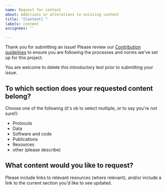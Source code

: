 ```yaml
---
name: Request for content
about: Additions or alterations to existing content
title: "[Content] "
labels: content
assignees: ''

---
```


Thank you for submitting an issue!
Please review our [Contribution guidelines](https://chanzuckerberg.github.io/open-science/CONTRIBUTING/)
to ensure you are following the processes and norms we've set up for this project.

You are welcome to delete this introductory text prior to submitting your issue.

## To which section does your requested content belong?

Choose one of the following (it's ok to select multiple, or to say you're not sure!):

- Protocols
- Data
- Software and code
- Publications
- Resources
- other (please describe)

## What content would you like to request?

Please include links to relevant resources (where relevant), and/or include a link to the current section you'd like to see updated.
